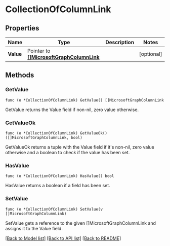 # CollectionOfColumnLink

## Properties

Name | Type | Description | Notes
------------ | ------------- | ------------- | -------------
**Value** | Pointer to [**[]MicrosoftGraphColumnLink**](microsoft.graph.columnLink.md) |  | [optional] 

## Methods

### GetValue

`func (o *CollectionOfColumnLink) GetValue() []MicrosoftGraphColumnLink`

GetValue returns the Value field if non-nil, zero value otherwise.

### GetValueOk

`func (o *CollectionOfColumnLink) GetValueOk() ([]MicrosoftGraphColumnLink, bool)`

GetValueOk returns a tuple with the Value field if it's non-nil, zero value otherwise
and a boolean to check if the value has been set.

### HasValue

`func (o *CollectionOfColumnLink) HasValue() bool`

HasValue returns a boolean if a field has been set.

### SetValue

`func (o *CollectionOfColumnLink) SetValue(v []MicrosoftGraphColumnLink)`

SetValue gets a reference to the given []MicrosoftGraphColumnLink and assigns it to the Value field.


[[Back to Model list]](../README.md#documentation-for-models) [[Back to API list]](../README.md#documentation-for-api-endpoints) [[Back to README]](../README.md)


